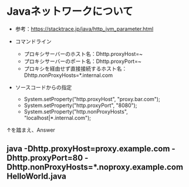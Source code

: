 # Javaネットワークについて
- 参考：https://stacktrace.jp/java/http_jvm_parameter.html
- コマンドライン
    - プロキシサーバーのホスト名：Dhttp.proxyHost=~
    - プロキシサーバーのポート名：Dhttp.proxyPort=~
    - プロキシを経由せず直接接続するホスト名：Dhttp.nonProxyHosts=*.internal.com

- ソースコードからの指定
    - System.setProperty("http.proxyHost",     "proxy.bar.com");
    - System.setProperty("http.proxyPort",     "8080");
    - System.setProperty("http.nonProxyHosts", "localhost|*.internal.com");

↑を踏まえ、Answer
## java -Dhttp.proxyHost=proxy.example.com -Dhttp.proxyPort=80 -Dhttp.nonProxyHosts=*.noproxy.example.com HelloWorld.java